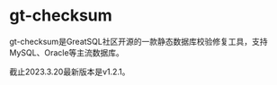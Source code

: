 # gt-checksum

gt-checksum是GreatSQL社区开源的一款静态数据库校验修复工具，支持MySQL、Oracle等主流数据库。

截止2023.3.20最新版本是v1.2.1。
